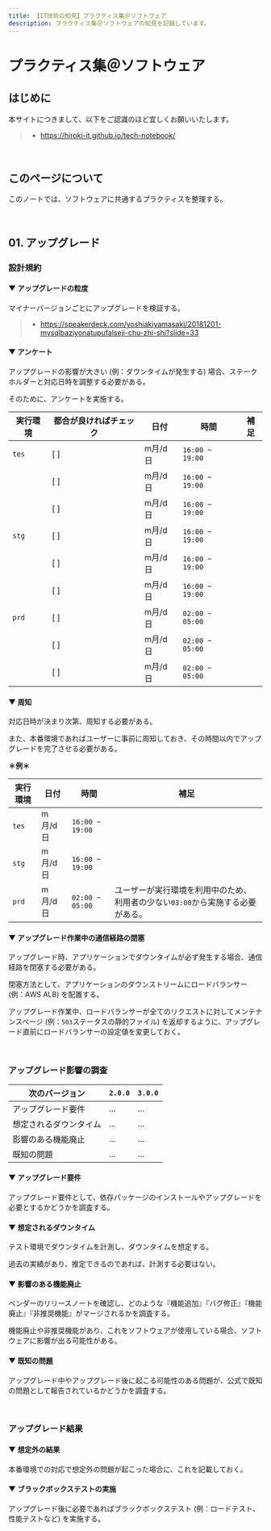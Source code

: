 ```yaml
---
title: 【IT技術の知見】プラクティス集＠ソフトウェア
description: プラクティス集＠ソフトウェアの知見を記録しています。
---
```


# プラクティス集＠ソフトウェア

## はじめに

本サイトにつきまして、以下をご認識のほど宜しくお願いいたします。

> - https://hiroki-it.github.io/tech-notebook/

<br>

## このページについて

このノートでは、ソフトウェアに共通するプラクティスを整理する。

<br>

## 01. アップグレード

### 設計規約

#### ▼ アップグレードの粒度

マイナーバージョンごとにアップグレードを検証する。

> - https://speakerdeck.com/yoshiakiyamasaki/20181201-mysqlbaziyonatupufalseji-chu-zhi-shi?slide=33

#### ▼ アンケート

アップグレードの影響が大きい (例：ダウンタイムが発生する) 場合、ステークホルダーと対応日時を調整する必要がある。

そのために、アンケートを実施する。

| 実行環境 | 都合が良ければチェック | 日付    | 時間            | 補足 |
| -------- | ---------------------- | ------- | --------------- | ---- |
| `tes`    | [ ]                    | m月/d日 | `16:00 ~ 19:00` |      |
|          | [ ]                    | m月/d日 | `16:00 ~ 19:00` |      |
|          | [ ]                    | m月/d日 | `16:00 ~ 19:00` |      |
| `stg`    | [ ]                    | m月/d日 | `16:00 ~ 19:00` |      |
|          | [ ]                    | m月/d日 | `16:00 ~ 19:00` |      |
|          | [ ]                    | m月/d日 | `16:00 ~ 19:00` |      |
| `prd`    | [ ]                    | m月/d日 | `02:00 ~ 05:00` |      |
|          | [ ]                    | m月/d日 | `02:00 ~ 05:00` |      |
|          | [ ]                    | m月/d日 | `02:00 ~ 05:00` |      |

#### ▼ 周知

対応日時が決まり次第、周知する必要がある。

また、本番環境であればユーザーに事前に周知しておき、その時間以内でアップグレードを完了させる必要がある。

**＊例＊**

| 実行環境 | 日付    | 時間            | 補足                                                                            |
| -------- | ------- | --------------- | ------------------------------------------------------------------------------- |
| `tes`    | m月/d日 | `16:00 ~ 19:00` |                                                                                 |
| `stg`    | m月/d日 | `16:00 ~ 19:00` |                                                                                 |
| `prd`    | m月/d日 | `02:00 ~ 05:00` | ユーザーが実行環境を利用中のため、利用者の少ない`03:00`から実施する必要がある。 |

#### ▼ アップグレード作業中の通信経路の閉塞

アップグレード時、アプリケーションでダウンタイムが必ず発生する場合、通信経路を閉塞する必要がある。

閉塞方法として、アプリケーションのダウンストリームにロードバランサー (例：AWS ALB) を配置する。

アップグレード作業中、ロードバランサーが全てのリクエストに対してメンテナンスページ (例：`503`ステータスの静的ファイル) を返却するように、アップグレード直前にロードバランサーの設定値を変更しておく。

<br>

### アップグレード影響の調査

| 次のバージョン         | `2.0.0` | `3.0.0` |
| ---------------------- | ------- | ------- |
| アップグレード要件     | ...     | ...     |
| 想定されるダウンタイム | ...     | ...     |
| 影響のある機能廃止     | ...     | ...     |
| 既知の問題             | ...     | ...     |

#### ▼ アップグレード要件

アップグレード要件として、依存パッケージのインストールやアップグレードを必要とするかどうかを調査する。

#### ▼ 想定されるダウンタイム

テスト環境でダウンタイムを計測し、ダウンタイムを想定する。

過去の実績があり、推定できるのであれば、計測する必要はない。

#### ▼ 影響のある機能廃止

ベンダーのリリースノートを確認し、どのような『機能追加』『バグ修正』『機能廃止』『非推奨機能』がマージされるかを調査する。

機能廃止や非推奨機能があり、これをソフトウェアが使用している場合、ソフトウェアに影響が出る可能性がある。

#### ▼ 既知の問題

アップグレード中やアップグレード後に起こる可能性のある問題が、公式で既知の問題として報告されているかどうかを調査する。

<br>

### アップグレード結果

#### ▼ 想定外の結果

本番環境での対応で想定外の問題が起こった場合に、これを記載しておく。

#### ▼ ブラックボックステストの実施

アップグレード後に必要であればブラックボックステスト (例：ロードテスト、性能テストなど) を実施する。

<br>
